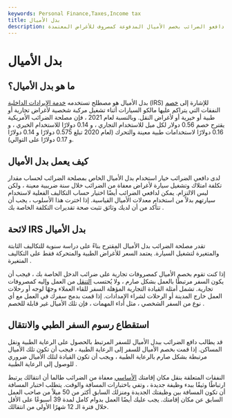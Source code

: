 ```yaml
---
keywords: Personal Finance,Taxes,Income tax
title: بدل الأميال
description: بدل الأميال هو المعدل الذي تقترح به مصلحة الضرائب أن يقوم دافعو الضرائب بخصم الأميال المدفوعة كمصروف للأغراض المعتمدة.
---
```


# بدل الأميال
## ما هو بدل الأميال؟

بدل الأميال هو مصطلح تستخدمه [خدمة الإيرادات الداخلية](/irs) (IRS) للإشارة إلى [خصم](/deductible) النفقات التي يتراكم عليها مالكو السيارات أثناء تشغيل مركبة شخصية لأغراض تجارية أو طبية أو خيرية أو لأغراض النقل. وبالنسبة لعام 2021 ، فإن مصلحة الضرائب الأمريكية يقترح خصم 0.56 دولار لكل ميل للاستخدام التجاري ، و 0.14 دولارًا للاستخدام الخيري ، و 0.16 دولارًا لاستخدامات طبية معينة والتحرك (لعام 2020 تبلغ 0.575 دولارًا و 0.14 دولارًا و 0.17 دولارًا على التوالي).

## كيف يعمل بدل الأميال

لدى دافعي الضرائب خيار استخدام بدل الأميال الخاص بمصلحة الضرائب لحساب مقدار تكلفة امتلاك وتشغيل سيارة لأغراض معفاة من الضرائب خلال سنة ضريبية معينة ، ولكن ليس الالتزام. يمكن لدافعي الضرائب أيضًا اختيار حساب التكاليف الفعلية لاستخدام سيارتهم بدلاً من استخدام معدلات الأميال القياسية. إذا اخترت هذا الأسلوب ، يجب أن تتأكد من أن لديك وثائق تثبت صحة تقديرات التكلفة الخاصة بك .

## لائحة IRS بدل الأميال

تقدر مصلحة الضرائب بدل الأميال المقترح بناءً على دراسة سنوية للتكاليف الثابتة والمتغيرة لتشغيل السيارة. يعتمد السعر للأغراض الطبية والمتحركة فقط على التكاليف المتغيرة .

إذا كنت تقوم بخصم الأميال كمصروفات تجارية على ضرائب الدخل الخاصة بك ، فيجب أن يكون السفر مرتبطًا بالعمل بشكل صارم ، ولا يُحتسب [التنقل](/commutingexpenses) من العمل وإليه كمصروفات تجارية. تشمل أمثلة القيادة التجارية المؤهلة السفر للقاء العملاء وجهًا لوجه أو رحلات العمل خارج المدينة أو الرحلات لشراء الإمدادات. إذا قمت بدمج سفرك في العمل مع أي نوع من السفر الشخصي ، مثل أداء المهمات ، فإن تلك الأميال غير قابلة للخصم .

## استقطاع رسوم السفر الطبي والانتقال

قد يطالب دافع الضرائب ببدل الأميال للسفر المرتبط بالحصول على الرعاية الطبية ونقل المساكن. إذا قمت بخصم الأميال للسفر إلى الرعاية الطبية ، فيجب أن تكون تلك الأميال مرتبطة بشكل صارم بالرعاية الطبية ، ويجب أن تكون القيادة لتلك الأميال ضروري للوصول إلى الرعاية الطبية .

النفقات المتعلقة بنقل مكان إقامتك [الأساسي](/principalresidence) معفاة من الضرائب طالما أن انتقالك يرتبط ارتباطًا وثيقًا ببدء وظيفة جديدة ، وتفي باختبارات المسافة والوقت. يتطلب اختبار المسافة أن تكون المسافة بين وظيفتك الجديدة ومنزلك السابق أكثر من 50 ميلاً من صاحب العمل السابق عن مكان إقامتك. يجب عليك أيضًا العمل بدوام كامل لمدة 39 أسبوعًا على الأقل خلال فترة الـ 12 شهرًا الأولى من انتقالك.

